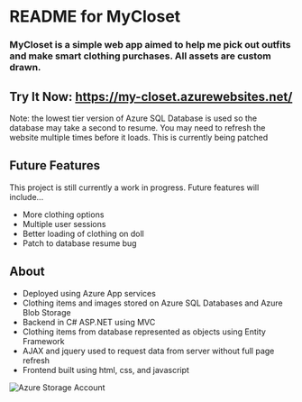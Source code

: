 # README for MyCloset
### MyCloset is a simple web app aimed to help me pick out outfits and make smart clothing purchases. All assets are custom drawn. 

## Try It Now: https://my-closet.azurewebsites.net/
Note: the lowest tier version of Azure SQL Database is used so the database may take a second to resume. You may need to refresh the website multiple times before it loads. This is currently being patched

## Future Features
This project is still currently a work in progress. Future features will include...
- More clothing options
- Multiple user sessions
- Better loading of clothing on doll
- Patch to database resume bug

## About 
- Deployed using Azure App services 
- Clothing items and images stored on Azure SQL Databases and Azure Blob Storage
- Backend in C# ASP.NET using MVC
- Clothing items from database represented as objects using Entity Framework
- AJAX and jquery used to request data from server without full page refresh
- Frontend built using html, css, and javascript

![Azure Storage Account](https://github.com/user-attachments/assets/ccf0f24e-f1f7-4881-81ed-0916a47bec74)
